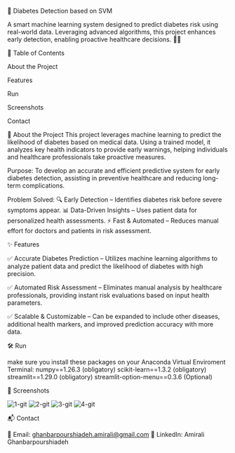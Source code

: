 🚀 Diabetes Detection based on SVM

A smart machine learning system designed to predict diabetes risk using real-world data. Leveraging advanced algorithms, this project enhances early detection, enabling proactive healthcare decisions. 🔬💡

📌 Table of Contents

About the Project

Features

Run

Screenshots

Contact

🎯 About the Project
This project leverages machine learning to predict the likelihood of diabetes based on medical data. Using a trained model, it analyzes key health indicators to provide early warnings, helping individuals and healthcare professionals take proactive measures.

Purpose:
To develop an accurate and efficient predictive system for early diabetes detection, assisting in preventive healthcare and reducing long-term complications.

Problem Solved:
🔍 Early Detection – Identifies diabetes risk before severe symptoms appear.
📊 Data-Driven Insights – Uses patient data for personalized health assessments.
⚡ Fast & Automated – Reduces manual effort for doctors and patients in risk assessment.

✨ Features

✅ Accurate Diabetes Prediction – Utilizes machine learning algorithms to analyze patient data and predict the likelihood of diabetes with high precision.

✅ Automated Risk Assessment – Eliminates manual analysis by healthcare professionals, providing instant risk evaluations based on input health parameters.

✅ Scalable & Customizable – Can be expanded to include other diseases, additional health markers, and improved prediction accuracy with more data.

🛠️ Run

make sure you install these packages on your Anaconda Virtual Enviroment Terminal:
numpy==1.26.3 (obligatory)
scikit-learn==1.3.2 (obligatory)
streamlit==1.29.0 (obligatory)
streamlit-option-menu==0.3.6 (Optional)

📸 Screenshots

![1-git](https://github.com/user-attachments/assets/b1231adb-7abd-44c7-8d57-8b25346a5873)
![2-git](https://github.com/user-attachments/assets/58a9daee-5084-4222-8b0c-76a304cc2525)
![3-git](https://github.com/user-attachments/assets/fd1b83a4-1bc4-48e1-8bc0-8b0047caddd3)
![4-git](https://github.com/user-attachments/assets/8ae88526-d358-4618-a327-3c4623b711c1)


📬 Contact

📧 Email: ghanbarpourshiadeh.amirali@gmail.com
🔗 LinkedIn: Amirali Ghanbarpourshiadeh
